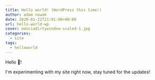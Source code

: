 ```yaml
---
title: Hello world! (WordPress this time!)
author: adam nowak
date: 2020-01-22T21:01:00+00:00
url: hello-world-wp
cover: manciadirtywindow-scaled-1.jpg
categories:
  - site
tags:
  - helloworld
---
```


Hello 👋!

I'm experimenting with my site right now, stay tuned for the updates!
